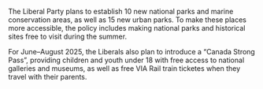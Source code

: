 The Liberal Party plans to establish 10 new national parks and marine conservation areas, as well as 15 new urban parks. To make these places more accessible, the policy includes making national parks and historical sites free to visit during the summer.

For June–August 2025, the Liberals also plan to introduce a “Canada Strong Pass”, providing children and youth under 18 with free access to national galleries and museums, as well as free VIA Rail train ticketes when they travel with their parents.
